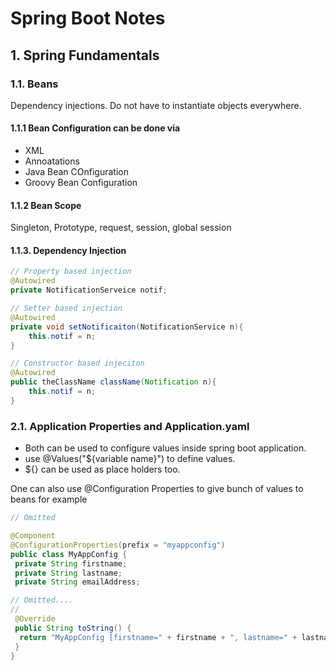 # Spring Boot Notes

## 1. Spring Fundamentals

### 1.1. Beans

Dependency injections. Do not have to instantiate objects everywhere.

#### 1.1.1 Bean Configuration can be done via

+ XML
+ Annoatations
+ Java Bean COnfiguration
+ Groovy Bean Configuration

#### 1.1.2 Bean Scope

Singleton, Prototype, request, session, global session

#### 1.1.3. Dependency Injection

```java
// Property based injection
@Autowired
private NotificationServeice notif;

// Setter based injection
@Autowired
private void setNotificaiton(NotificationService n){
    this.notif = n;
}

// Constructor based injeciton
@Autowired
public theClassName className(Notification n){
    this.notif = n;
}
```

### 2.1. Application Properties and Application.yaml

+ Both can be used to configure values inside spring boot application.
+ use @Values("${variable name}") to define values.
+ ${} can be used as place holders too.

One can also use @Configuration Properties to give bunch of values to beans
for example

```java
// Omitted

@Component
@ConfigurationProperties(prefix = "myappconfig")
public class MyAppConfig {
 private String firstname;
 private String lastname;
 private String emailAddress;

// Omitted....
//
 @Override
 public String toString() {
  return "MyAppConfig [firstname=" + firstname + ", lastname=" + lastname + ", emailAddress=" + emailAddress + "]";
 }
}

```
